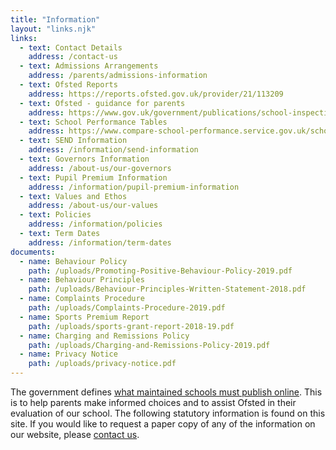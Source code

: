 ```yaml
---
title: "Information"
layout: "links.njk"
links:
  - text: Contact Details
    address: /contact-us
  - text: Admissions Arrangements
    address: /parents/admissions-information
  - text: Ofsted Reports
    address: https://reports.ofsted.gov.uk/provider/21/113209
  - text: Ofsted - guidance for parents
    address: https://www.gov.uk/government/publications/school-inspections-a-guide-for-parents
  - text: School Performance Tables
    address: https://www.compare-school-performance.service.gov.uk/school/113209/decoy-primary-school/primary
  - text: SEND Information
    address: /information/send-information
  - text: Governors Information
    address: /about-us/our-governors
  - text: Pupil Premium Information
    address: /information/pupil-premium-information
  - text: Values and Ethos
    address: /about-us/our-values
  - text: Policies
    address: /information/policies
  - text: Term Dates
    address: /information/term-dates
documents:
  - name: Behaviour Policy
    path: /uploads/Promoting-Positive-Behaviour-Policy-2019.pdf
  - name: Behaviour Principles
    path: /uploads/Behaviour-Principles-Written-Statement-2018.pdf
  - name: Complaints Procedure
    path: /uploads/Complaints-Procedure-2019.pdf
  - name: Sports Premium Report
    path: /uploads/sports-grant-report-2018-19.pdf
  - name: Charging and Remissions Policy
    path: /uploads/Charging-and-Remissions-Policy-2019.pdf
  - name: Privacy Notice
    path: /uploads/privacy-notice.pdf
---
```


The government defines [what maintained schools must publish online](https://www.gov.uk/guidance/what-maintained-schools-must-publish-online). This is to help parents make informed choices and to assist Ofsted in their evaluation of our school.
The following statutory information is found on this site. If you would like to request a paper copy of any of the information on our website, please [contact us](/contact-us).
